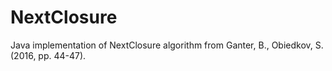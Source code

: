 # NextClosure
Java implementation of NextClosure algorithm from Ganter, B., Obiedkov, S. (2016, pp. 44-47). 
